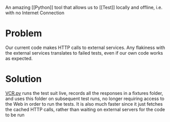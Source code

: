 An amazing [[Python]] tool that allows us to [[Test]]  locally and offline, i.e. with no Internet Connection

# Problem
Our current code makes HTTP calls to external services. Any flakiness with the external services translates to failed tests, even if our own code works as expected.

# Solution
[VCR.py](https://vcrpy.readthedocs.io/en/latest/) runs the test suit live, records all the responses in a fixtures folder, and uses this folder on subsequent test runs, no longer requiring access to the Web in order to run the tests. It is also much faster since it just fetches the cached HTTP calls, rather than waiting on external servers for the code to be run